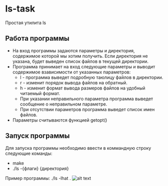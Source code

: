 # ls-task
Простая утилита ls

## Работа программы
- На вход программы задаются параметры и директория, содержимое которой мы хотим получить. Если директория не указана, будет выведен список файлов в текущей директории.
- Программа принимает на вход следующие параметры и выводит содержимое взависимости от указанных параметров:
  -  l - программа выведет подробную таюлицу файлов в директории.
  -  r - изменит порядок вывода файлов на обратный.
  -  h - изменит формат вывода размеров файлов на удобный читаемый формат.
  -  При указании неправильного параметра программа выведет сообщение о неправильном параметре.
  -  При отсутствии параметров программа выведет список имен файлов.
- Параметры считываются функцией getopt()


## Запуск программы
Для запуска программы необходимо ввести в коммандную строку следующие команды:
  - make
  - ./ls -{флаги} {директория}

Пример программы: ./ls -lhat .
![alt text]([http://url/to/img.png](https://github.com/stupakdm/ls-task/blob/main/ls%20example.JPG))
